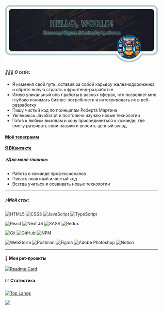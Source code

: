 ![Обложка профиля](cover-profile.png)

##### 💁🏻‍♂️ О себе:
* Я изменил свой путь, оставив за собой карьеру железнодорожника и обретя новую страсть к фронтенд-разработке 
* Имею уникальный опыт работы в разных сферах, что позволяет мне глубоко понимать бизнес-потребности и интегрировать их в веб-разработку
* Пишу чистый код по принципам Роберта Мартина
* Увлекаюсь JavaScript и постоянно изучаю новые технологии
* Готов к любым вызовам и хочу присоединиться к команде, где смогу развивать свои навыки и вносить ценный вклад

#### [Мой телеграмм](https://t.me/kirgo_r)
#### [Я ВКонтакте](https://vk.com/kirgo_r)

##### ⚡Для меня главное:

* Работа в команде профессионалов
* Писать понятный и чистый код
* Всегда учиться и осваивать новые технологии

---

##### ⚡Мой стек:

![HTML5](https://img.shields.io/badge/html5-%23E34F26.svg?style=for-the-badge&logo=html5&logoColor=white) ![CSS3](https://img.shields.io/badge/css3-%231572B6.svg?style=for-the-badge&logo=css3&logoColor=white) ![JavaScript](https://img.shields.io/badge/javascript-%23323330.svg?style=for-the-badge&logo=javascript&logoColor=%23F7DF1E) ![TypeScript](https://img.shields.io/badge/typescript-%23007ACC.svg?style=for-the-badge&logo=typescript&logoColor=white)

![React](https://img.shields.io/badge/react-%2320232a.svg?style=for-the-badge&logo=react&logoColor=%2361DAFB) ![Next JS](https://img.shields.io/badge/Next-black?style=for-the-badge&logo=next.js&logoColor=white) ![SASS](https://img.shields.io/badge/SASS-hotpink.svg?style=for-the-badge&logo=SASS&logoColor=white) ![Redux](https://img.shields.io/badge/redux-%23593d88.svg?style=for-the-badge&logo=redux&logoColor=white)

![Git](https://img.shields.io/badge/git-%23F05033.svg?style=for-the-badge&logo=git&logoColor=white) ![GitHub](https://img.shields.io/badge/github-%23121011.svg?style=for-the-badge&logo=github&logoColor=white) ![NPM](https://img.shields.io/badge/NPM-%23CB3837.svg?style=for-the-badge&logo=npm&logoColor=white)

![WebStorm](https://img.shields.io/badge/webstorm-143?style=for-the-badge&logo=webstorm&logoColor=white&color=black)  ![Postman](https://img.shields.io/badge/Postman-FF6C37?style=for-the-badge&logo=postman&logoColor=white) ![Figma](https://img.shields.io/badge/figma-%23F24E1E.svg?style=for-the-badge&logo=figma&logoColor=white) ![Adobe Photoshop](https://img.shields.io/badge/adobe%20photoshop-%2331A8FF.svg?style=for-the-badge&logo=adobe%20photoshop&logoColor=white) ![Notion](https://img.shields.io/badge/Notion-%23000000.svg?style=for-the-badge&logo=notion&logoColor=white)

---
#### 🐶 Мои pet-проекты

[![Readme Card](https://github-readme-stats.vercel.app/api/pin/?username=Kirgo-R&repo=pet-projects)](https://github.com/Kirgo-R/pet-projects)

#### 📈 Статистика

[![Top Langs](https://github-readme-stats.vercel.app/api/top-langs/?username=Kirgo-R&layout=compact)](https://github.com/Kirgo-R/)

![](https://komarev.com/ghpvc/?username=Kirgo-R)


